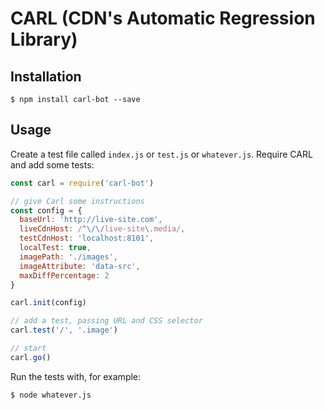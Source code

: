 # CARL (CDN's Automatic Regression Library)

## Installation

`$ npm install carl-bot --save`

## Usage

Create a test file called `index.js` or `test.js` or `whatever.js`. Require CARL and add some tests:

```js
const carl = require('carl-bot')

// give Carl some instructions
const config = {
  baseUrl: 'http://live-site.com',
  liveCdnHost: /^\/\/live-site\.media/,
  testCdnHost: 'localhost:8101',
  localTest: true,
  imagePath: './images',
  imageAttribute: 'data-src',
  maxDiffPercentage: 2
}

carl.init(config)

// add a test, passing URL and CSS selector
carl.test('/', '.image')

// start
carl.go()
```

Run the tests with, for example:

`$ node whatever.js`
